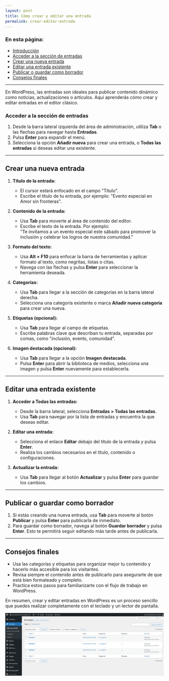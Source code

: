 ```yaml
---
layout: post
title: Cómo crear y editar una entrada
permalink: crear-editar-entrada
---
```


### En esta página:

- [Introducción](#introducción)
- [Acceder a la sección de entradas](#acceder-a-la-sección-de-entradas)
- [Crear una nueva entrada](#crear-una-nueva-entrada)
- [Editar una entrada existente](#editar-una-entrada-existente)
- [Publicar o guardar como borrador](#publicar-o-guardar-como-borrador)
- [Consejos finales](#consejos-finales)

---

En WordPress, las entradas son ideales para publicar contenido dinámico como noticias, actualizaciones o artículos. Aquí aprenderás cómo crear y editar entradas en el editor clásico.

### Acceder a la sección de entradas

1. Desde la barra lateral izquierda del área de administración, utiliza **Tab** o las flechas para navegar hasta **Entradas**.  
2. Pulsa **Enter** para expandir el menú.  
3. Selecciona la opción **Añadir nueva** para crear una entrada, o **Todas las entradas** si deseas editar una existente.

---

## Crear una nueva entrada

1. **Título de la entrada:**  
   - El cursor estará enfocado en el campo "Título".  
   - Escribe el título de tu entrada, por ejemplo: "Evento especial en Amor sin fronteras".

2. **Contenido de la entrada:**  
   - Usa **Tab** para moverte al área de contenido del editor.  
   - Escribe el texto de la entrada. Por ejemplo:  
     "Te invitamos a un evento especial este sábado para promover la inclusión y celebrar los logros de nuestra comunidad."

3. **Formato del texto:**  
   - Usa **Alt + F10** para enfocar la barra de herramientas y aplicar formato al texto, como negritas, listas o citas.  
   - Navega con las flechas y pulsa **Enter** para seleccionar la herramienta deseada.

4. **Categorías:**  
   - Usa **Tab** para llegar a la sección de categorías en la barra lateral derecha.  
   - Selecciona una categoría existente o marca **Añadir nueva categoría** para crear una nueva.

5. **Etiquetas (opcional):**  
   - Usa **Tab** para llegar al campo de etiquetas.  
   - Escribe palabras clave que describan tu entrada, separadas por comas, como "inclusión, evento, comunidad".

6. **Imagen destacada (opcional):**  
   - Usa **Tab** para llegar a la opción **Imagen destacada**.  
   - Pulsa **Enter** para abrir la biblioteca de medios, selecciona una imagen y pulsa **Enter** nuevamente para establecerla.

---

## Editar una entrada existente

1. **Acceder a Todas las entradas:**  
   - Desde la barra lateral, selecciona **Entradas > Todas las entradas**.  
   - Usa **Tab** para navegar por la lista de entradas y encuentra la que deseas editar.  

2. **Editar una entrada:**  
   - Selecciona el enlace **Editar** debajo del título de la entrada y pulsa **Enter**.  
   - Realiza los cambios necesarios en el título, contenido o configuraciones.

3. **Actualizar la entrada:**  
   - Usa **Tab** para llegar al botón **Actualizar** y pulsa **Enter** para guardar los cambios.

---

## Publicar o guardar como borrador

1. Si estás creando una nueva entrada, usa **Tab** para moverte al botón **Publicar** y pulsa **Enter** para publicarla de inmediato.  
2. Para guardar como borrador, navega al botón **Guardar borrador** y pulsa **Enter**. Esto te permitirá seguir editando más tarde antes de publicarla.

---

## Consejos finales

- Usa las categorías y etiquetas para organizar mejor tu contenido y hacerlo más accesible para los visitantes.
- Revisa siempre el contenido antes de publicarlo para asegurarte de que está bien formateado y completo.
- Practica estos pasos para familiarizarte con el flujo de trabajo en WordPress.

En resumen, crear y editar entradas en WordPress es un proceso sencillo que puedes realizar completamente con el teclado y un lector de pantalla.

![Captura de pantalla del área de administración de WordPress donde se muestra el apartado de lista de entradas del sitio.](images/crear-editar-entradas.png)